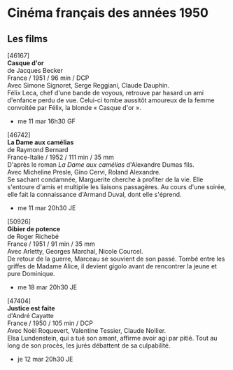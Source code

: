# Cinéma français des années 1950

## Les films

[46167]  
**Casque d'or**  
de Jacques Becker  
France / 1951 / 96 min / DCP  
Avec Simone Signoret, Serge Reggiani, Claude Dauphin.  
Félix Leca, chef d'une bande de voyous, retrouve par hasard un ami d'enfance perdu de vue. Celui-ci tombe aussitôt amoureux de la femme convoitée par Félix, la blonde « Casque d'or ».

- me 11 mar 16h30 GF

[46742]  
**La Dame aux camélias**  
de Raymond Bernard  
France-Italie / 1952 / 111 min / 35 mm  
D'après le roman _La Dame aux camélias_ d'Alexandre Dumas fils.  
Avec Micheline Presle, Gino Cervi, Roland Alexandre.  
Se sachant condamnée, Marguerite cherche à profiter de la vie. Elle s'entoure d'amis et multiplie les liaisons passagères. Au cours d'une soirée, elle fait la connaissance d'Armand Duval, dont elle s'éprend.

- me 11 mar 20h30 JE

[50926]  
**Gibier de potence**  
de Roger Richebé  
France / 1951 / 91 min / 35 mm  
Avec Arletty, Georges Marchal, Nicole Courcel.  
De retour de la guerre, Marceau se souvient de son passé. Tombé entre les griffes de Madame Alice, il devient gigolo avant de rencontrer la jeune et pure Dominique.

- me 18 mar 20h30 JE

[47404]  
**Justice est faite**  
d'André Cayatte  
France / 1950 / 105 min / DCP  
Avec Noël Roquevert, Valentine Tessier, Claude Nollier.  
Elsa Lundenstein, qui a tué son amant, affirme avoir agi par pitié. Tout au long de son procès, les jurés débattent de sa culpabilité.

- je 12 mar 20h30 JE

